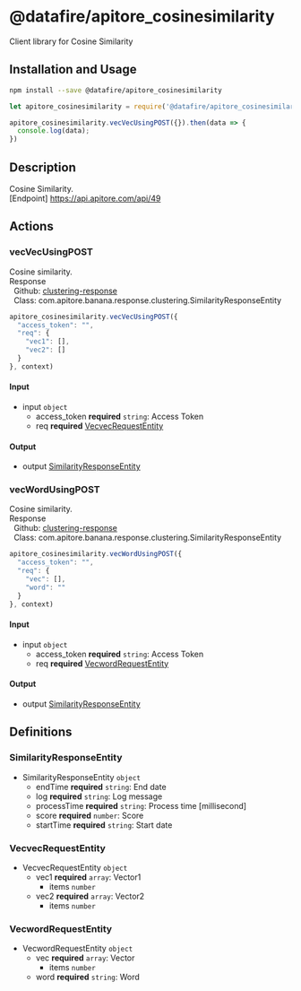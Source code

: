 # @datafire/apitore_cosinesimilarity

Client library for Cosine Similarity

## Installation and Usage
```bash
npm install --save @datafire/apitore_cosinesimilarity
```
```js
let apitore_cosinesimilarity = require('@datafire/apitore_cosinesimilarity').create();

apitore_cosinesimilarity.vecVecUsingPOST({}).then(data => {
  console.log(data);
})
```

## Description

Cosine Similarity.<BR />[Endpoint] https://api.apitore.com/api/49

## Actions

### vecVecUsingPOST
Cosine similarity.<BR />Response<BR />&nbsp; Github: <a href="https://github.com/keigohtr/apitore-response-parent/tree/master/clustering-response">clustering-response</a><BR />&nbsp; Class: com.apitore.banana.response.clustering.SimilarityResponseEntity<BR />


```js
apitore_cosinesimilarity.vecVecUsingPOST({
  "access_token": "",
  "req": {
    "vec1": [],
    "vec2": []
  }
}, context)
```

#### Input
* input `object`
  * access_token **required** `string`: Access Token
  * req **required** [VecvecRequestEntity](#vecvecrequestentity)

#### Output
* output [SimilarityResponseEntity](#similarityresponseentity)

### vecWordUsingPOST
Cosine similarity.<BR />Response<BR />&nbsp; Github: <a href="https://github.com/keigohtr/apitore-response-parent/tree/master/clustering-response">clustering-response</a><BR />&nbsp; Class: com.apitore.banana.response.clustering.SimilarityResponseEntity<BR />


```js
apitore_cosinesimilarity.vecWordUsingPOST({
  "access_token": "",
  "req": {
    "vec": [],
    "word": ""
  }
}, context)
```

#### Input
* input `object`
  * access_token **required** `string`: Access Token
  * req **required** [VecwordRequestEntity](#vecwordrequestentity)

#### Output
* output [SimilarityResponseEntity](#similarityresponseentity)



## Definitions

### SimilarityResponseEntity
* SimilarityResponseEntity `object`
  * endTime **required** `string`: End date
  * log **required** `string`: Log message
  * processTime **required** `string`: Process time [millisecond]
  * score **required** `number`: Score
  * startTime **required** `string`: Start date

### VecvecRequestEntity
* VecvecRequestEntity `object`
  * vec1 **required** `array`: Vector1
    * items `number`
  * vec2 **required** `array`: Vector2
    * items `number`

### VecwordRequestEntity
* VecwordRequestEntity `object`
  * vec **required** `array`: Vector
    * items `number`
  * word **required** `string`: Word


